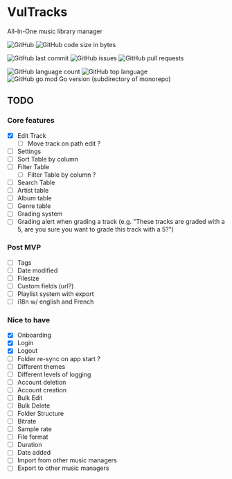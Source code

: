 # VulTracks
All-In-One music library manager

![GitHub](https://img.shields.io/github/license/Millefeuille42/VulTracks)
![GitHub code size in bytes](https://img.shields.io/github/languages/code-size/Millefeuille42/VulTracks)

![GitHub last commit](https://img.shields.io/github/last-commit/Millefeuille42/VulTracks)
![GitHub issues](https://img.shields.io/github/issues/Millefeuille42/VulTracks)
![GitHub pull requests](https://img.shields.io/github/issues-pr/Millefeuille42/VulTracks)

![GitHub language count](https://img.shields.io/github/languages/count/Millefeuille42/VulTracks)
![GitHub top language](https://img.shields.io/github/languages/top/Millefeuille42/Vultracks)
![GitHub go.mod Go version (subdirectory of monorepo)](https://img.shields.io/github/go-mod/go-version/Millefeuille42/VulTracks?filename=go.mod&label=go%20version)


## TODO

### Core features

- [x] Edit Track
    - [ ] Move track on path edit ?
- [ ] Settings
- [ ] Sort Table by column
- [ ] Filter Table
    - [ ] Filter Table by column ?
- [ ] Search Table
- [ ] Artist table
- [ ] Album table
- [ ] Genre table
- [ ] Grading system
- [ ] Grading alert when grading a track (e.g. "These tracks are graded with a 5, are you sure you want to grade this track with a 5?")

### Post MVP
- [ ] Tags
- [ ] Date modified
- [ ] Filesize
- [ ] Custom fields (url?)
- [ ] Playlist system with export
- [ ] i18n w/ english and French

### Nice to have

- [x] Onboarding
- [x] Login
- [x] Logout
- [ ] Folder re-sync on app start ?
- [ ] Different themes
- [ ] Different levels of logging
- [ ] Account deletion
- [ ] Account creation
- [ ] Bulk Edit
- [ ] Bulk Delete
- [ ] Folder Structure
- [ ] Bitrate
- [ ] Sample rate
- [ ] File format
- [ ] Duration
- [ ] Date added
- [ ] Import from other music managers
- [ ] Export to other music managers
